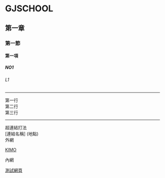 # GJSCHOOL
## 第一章
### 第一節
#### 第一項
##### NO1
###### L1
<hr>
第一行<br>
第二行<br>
第三行<br>
<hr>
超連結打法<br>
[連結名稱] (地點)<br>
外網<br>

[KIMO](http://tw.yahoo.com)

內網<br>

[測試網頁](pic/BOB.webp)
